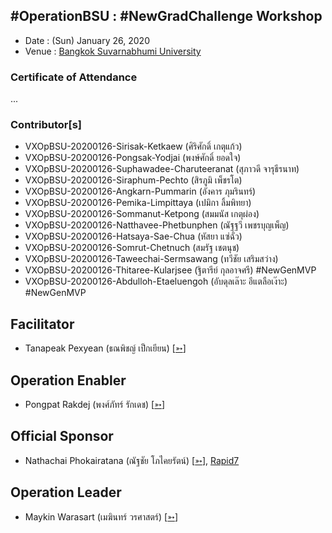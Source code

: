 ## #OperationBSU : #NewGradChallenge Workshop

+ Date : (Sun) January 26, 2020
+ Venue : [Bangkok Suvarnabhumi University](http://www.bsu.ac.th/)

### Certificate of Attendance

...

### Contributor[s]

+ VXOpBSU-20200126-Sirisak-Ketkaew (ศิริศักดิ์ เกตุแก้ว)
+ VXOpBSU-20200126-Pongsak-Yodjai (พงษ์ศักดิ์ ยอดใจ)
+ VXOpBSU-20200126-Suphawadee-Charuteeranat (สุภาวดี จารุธีรนาท)
+ VXOpBSU-20200126-Siraphum-Pechto (สิรภูมิ เพ็ชรโต)
+ VXOpBSU-20200126-Angkarn-Pummarin (อังคาร ภุมรินทร์)
+ VXOpBSU-20200126-Pemika-Limpittaya (เปมิกา ลิ้มพิทยา)
+ VXOpBSU-20200126-Sommanut-Ketpong (สมมนัส เกตุผ่อง)
+ VXOpBSU-20200126-Natthavee-Phetbunphen (ณัฐฐวี เพชรบุญเพ็ญ)
+ VXOpBSU-20200126-Hatsaya-Sae-Chua (หัสยา แซ่ฉั่ว)
+ VXOpBSU-20200126-Somrut-Chetnuch (สมรัฐ เชตนุช)
+ VXOpBSU-20200126-Taweechai-Sermsawang (ทวีชัย เสริมสว่าง)
+ VXOpBSU-20200126-Thitaree-Kularjsee (ฐิตารีย์ กุลอาจศรี) #NewGenMVP
+ VXOpBSU-20200126-Abdulloh-Etaeluengoh (อับดุลเล๊าะ อีแตลือเง๊าะ) #NewGenMVP

## Facilitator
+ Tanapeak Pexyean (ธณพิชญ์ เป็กเยียน) [[➳](https://www.facebook.com/teerapon.pexyean)]

## Operation Enabler
+ Pongpat Rakdej (พงศ์ภัทร์ รักเดช) [[➳](https://www.facebook.com/pongpatrakdej)]

## Official Sponsor
+ Nathachai Phokairatana (ณัฐชัย โภไคยรัตน์) [[➳](https://www.facebook.com/mobiuz.pw)], [Rapid7](https://www.rapid7.com/)

## Operation Leader
+ Maykin Warasart (เมฆินทร์ วรศาสตร์) [[➳](http://mk.in.th)]
